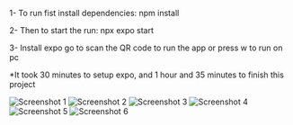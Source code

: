 1- To run fist install dependencies:
   npm install

2- Then to start the run:
   npx expo start

3- Install expo go to scan the QR code to run the app or press w to run on pc


*It took 30 minutes to setup expo, and 1 hour and 35 minutes to finish this project

![Screenshot 1](./ss1.jpg)
![Screenshot 2](./ss2.jpg)
![Screenshot 3](./ss3.jpg)
![Screenshot 4](./ss4.jpg)
![Screenshot 5](./ss5.jpg)
![Screenshot 6](./ss6.jpg)